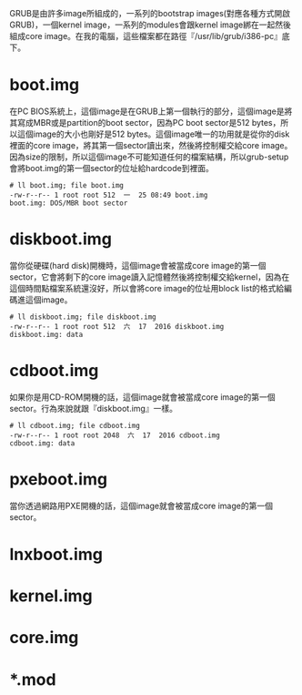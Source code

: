 GRUB是由許多image所組成的，一系列的bootstrap images\(對應各種方式開啟GRUB\)，一個kernel image，一系列的modules會跟kernel image綁在一起然後組成core image。在我的電腦，這些檔案都在路徑『/usr/lib/grub/i386-pc』底下。

# boot.img

在PC BIOS系統上，這個image是在GRUB上第一個執行的部分，這個image是將其寫成MBR或是partition的boot sector，因為PC boot sector是512 bytes，所以這個image的大小也剛好是512 bytes。這個image唯一的功用就是從你的disk裡面的core image，將其第一個sector讀出來，然後將控制權交給core image。因為size的限制，所以這個image不可能知道任何的檔案結構，所以grub-setup會將boot.img的第一個sector的位址給hardcode到裡面。

```
# ll boot.img; file boot.img
-rw-r--r-- 1 root root 512  一  25 08:49 boot.img
boot.img: DOS/MBR boot sector
```

# diskboot.img
當你從硬碟(hard disk)開機時，這個image會被當成core image的第一個sector，它會將剩下的core image讀入記憶體然後將控制權交給kernel，因為在這個時間點檔案系統還沒好，所以會將core image的位址用block list的格式給編碼進這個image。

```
# ll diskboot.img; file diskboot.img
-rw-r--r-- 1 root root 512  六  17  2016 diskboot.img
diskboot.img: data
```

# cdboot.img
如果你是用CD-ROM開機的話，這個image就會被當成core image的第一個sector。行為來說就跟『diskboot.img』一樣。

```
# ll cdboot.img; file cdboot.img
-rw-r--r-- 1 root root 2048  六  17  2016 cdboot.img
cdboot.img: data
```

# pxeboot.img
當你透過網路用PXE開機的話，這個image就會被當成core image的第一個sector。


# lnxboot.img

# kernel.img

# core.img

# \*.mod



